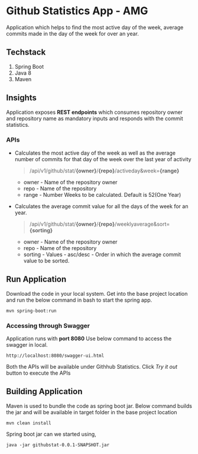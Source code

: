 # Github Statistics App - AMG

Application which helps to find the most active day of the week, average commits made in the day of the week for over an year.

## Techstack

1. Spring Boot
2. Java 8
3. Maven

## Insights

Application exposes **REST endpoints** which consumes repository owner and repository name as mandatory inputs and responds with the commit statistics.

### APIs

- Calculates the most active day of the week as well as the average
number of commits for that day of the week over the last year of activity

     > /api/v1/github/stat/**{owner}**/**{repo}**/activeday&week=**{range}**

     - owner - Name of the repository owner
	 - repo   -  Name of the repository
	 - range -  Number Weeks to be calculated. Default is 52(One Year)

- Calculates the average commit value for all the days of the week for an year.

     > /api/v1/github/stat/**{owner}**/**{repo}**/weeklyaverage&sort=**{sorting}**

  - owner - Name of the repository owner
  - repo   -  Name of the repository
  - sorting - Values - asc/desc -  Order in which the average commit value to be sorted.   
 
## Run Application

Download the code in your local system. Get into the base project location and run the below command in bash to start the spring app.

`mvn spring-boot:run`

### Accessing through Swagger

Application runs with **port 8080**  Use below command to access the swagger in local.

`http://localhost:8080/swagger-ui.html`

Both the APIs will be available under Githhub Statistics. Click *Try it out*  button to execute the APIs 

## Building Application

Maven is used to bundle the code as spring boot jar. Below command builds the jar and will be available in target folder in the base project location

`mvn clean install`

Spring boot jar can we started using,

`java -jar githubstat-0.0.1-SNAPSHOT.jar`
